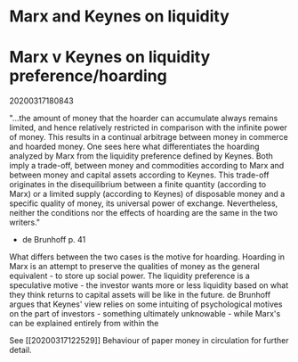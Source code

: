Marx and Keynes on liquidity
============================



# Marx v Keynes on liquidity preference/hoarding
20200317180843

"...the amount of money that the hoarder can accumulate always remains limited, and hence relatively restricted in comparison with the infinite power of money. This results in a continual arbitrage between money in commerce and hoarded money. One sees here what differentiates the hoarding analyzed by Marx from the liquidity preference defined by Keynes. Both imply a trade-off, between money and commodities according to Marx and between money and capital assets according to Keynes. This trade-off originates in the disequilibrium between a finite quantity (according to Marx) or a limited supply (according to Keynes) of disposable money and a specific quality of money, its universal power of exchange. Nevertheless, neither the conditions nor the effects of hoarding are the same in the two writers."

- de Brunhoff p. 41

What differs between the two cases is the motive for hoarding. Hoarding in Marx is an attempt to preserve the qualities of money as the general equivalent - to store up social power. The liquidity preference is a speculative motive - the investor wants more or less liquidity based on what they think returns to capital assets will be like in the future. de Brunhoff argues that Keynes' view relies on some intuiting of psychological motives on the part of investors - something ultimately unknowable - while Marx's can be explained entirely from within the 

See [[20200317122529]] Behaviour of paper money in circulation for further detail.